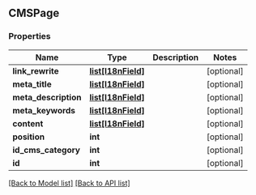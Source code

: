 ## CMSPage

### Properties
Name | Type | Description | Notes
------------ | ------------- | ------------- | -------------
**link_rewrite** | [**list[I18nField]**](#I18nField) |  | [optional] 
**meta_title** | [**list[I18nField]**](#I18nField) |  | [optional] 
**meta_description** | [**list[I18nField]**](#I18nField) |  | [optional] 
**meta_keywords** | [**list[I18nField]**](#I18nField) |  | [optional] 
**content** | [**list[I18nField]**](#I18nField) |  | [optional] 
**position** | **int** |  | [optional] 
**id_cms_category** | **int** |  | [optional] 
**id** | **int** |  | [optional] 

[[Back to Model list]](#documentation-for-models) [[Back to API list]](#documentation-for-api-endpoints)


